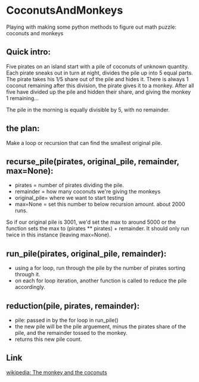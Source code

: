 # CoconutsAndMonkeys
Playing with making some python methods to figure out math puzzle: coconuts and monkeys

## Quick intro:

Five pirates on an island start with a pile of coconuts of unknown quantity.
Each pirate sneaks out in turn at night, divides the pile up into 5 equal parts.
The pirate takes his 1/5 share out of the pile and hides it.
There is always 1 coconut remaining after this division, the pirate gives it to a monkey.
After all five have divided up the pile and hidden their share, and giving the monkey 1 remaining...
 
The pile in the morning is equally divisible by 5, with no remainder.  

## the plan:

Make a loop or recursion that can find the smallest original pile.  

## recurse_pile(pirates, original_pile, remainder, max=None):

 - pirates = number of pirates dividing the pile.
 - remainder = how many coconuts we're giving the monkeys
 - original_pile= where we want to start testing
 - max=None = set this number to below recursion amount.  about 2000 runs.

 So if our original pile is 3001, we'd set the max to around 5000
 or the function sets the max to (pirates ** pirates) + remainder.   It should only run twice in this instance (leaving max=None).
 
## run_pile(pirates, original_pile, remainder):

 - using a for loop, run through the pile by the number of pirates sorting through it.
 - on each for loop iteration, another function is called to reduce the pile accordingly.
 
## reduction(pile, pirates, remainder):
  
 - pile: passed in by the for loop in run_pile()
 - the new pile will be the pile arguement, minus the pirates share of the pile, and the remainder tossed to the monkey.
 - returns this new pile count. 

## Link
[wikipedia: The monkey and the coconuts](https://en.wikipedia.org/wiki/The_monkey_and_the_coconuts)






